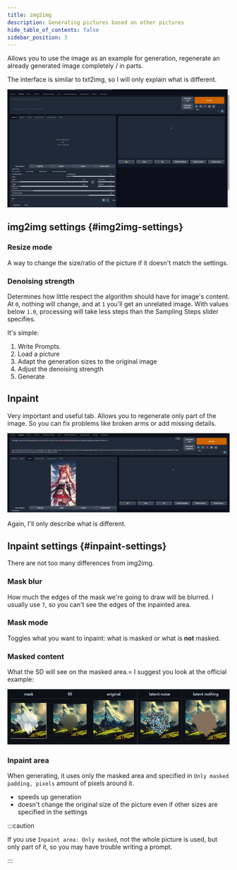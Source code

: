```yaml
---
title: img2img
description: Generating pictures based on other pictures
hide_table_of_contents: false
sidebar_position: 3
---
```

Allows you to use the image as an example for generation, regenerate an already generated image completely / in parts.

The interface is similar to txt2img, so I will only explain what is different.

![image](/img/usage/img2img/3kAm18L.png)

## img2img settings {#img2img-settings}

### Resize mode

A way to change the size/ratio of the picture if it doesn't match the settings.

### Denoising strength

Determines how little respect the algorithm should have for image's content. At `0`, nothing will change, and at `1` you'll get an unrelated image. With values below `1.0`, processing will take less steps than the Sampling Steps slider specifies.


It's simple:
1. Write Prompts.
2. Load a picture
3. Adapt the generation sizes to the original image
4. Adjust the denoising strength
5. Generate

## Inpaint 

Very important and useful tab. Allows you to regenerate only part of the image. 
So you can fix problems like broken arms or add missing details.

![gif](/img/usage/img2img/QhwAXWx.gif)

Again, I'll only describe what is different.

## Inpaint settings {#inpaint-settings}

There are not too many differences from img2img.

### Mask blur

How much the edges of the mask we're going to draw will be blurred. I usually use `7`, so you can't see the edges of the inpainted area.

### Mask mode

Toggles what you want to inpaint: what is masked or what is **not** masked.

### Masked content

What the SD will see on the masked area.= I suggest you look at the official example:

![image](/img/usage/img2img/M7cz0kc.png)

### Inpaint area

When generating, it uses only the masked area and specified in `Only masked padding, pixels` amount of pixels around it.
* speeds up generation
* doesn't change the original size of the picture even if other sizes are specified in the settings

:::caution

If you use `Inpaint area: Only masked`, not the whole picture is used, but only part of it, so you may have trouble writing a prompt.

:::